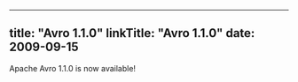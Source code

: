 
---
title: "Avro 1.1.0"
linkTitle: "Avro 1.1.0"
date: 2009-09-15
---

Apache Avro 1.1.0 is now available!
